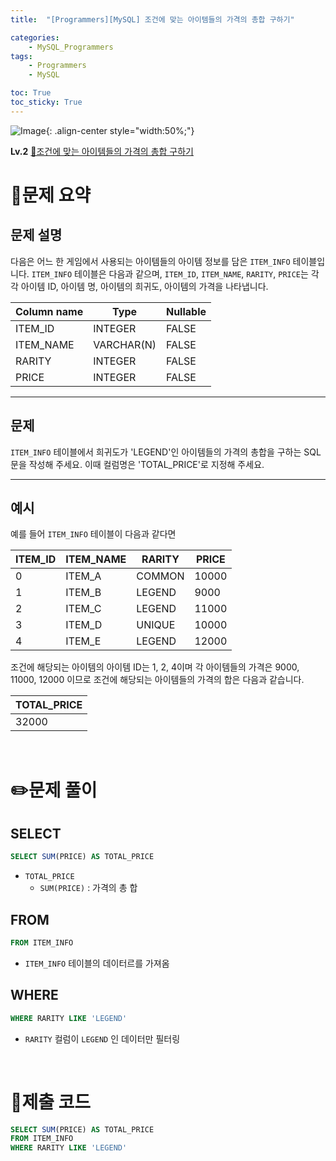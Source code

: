 ```yaml
---
title:  "[Programmers][MySQL] 조건에 맞는 아이템들의 가격의 총합 구하기"

categories: 
    - MySQL_Programmers
tags: 
    - Programmers
    - MySQL

toc: True
toc_sticky: True
---
```

![Image](https://github.com/user-attachments/assets/61171657-416b-4bc4-a74a-f29ecd4b43b5){: .align-center style="width:50%;"}

**Lv.2**
[🔗조건에 맞는 아이템들의 가격의 총합 구하기](https://school.programmers.co.kr/learn/courses/30/lessons/273709)

# 📝문제 요약
## 문제 설명

다음은 어느 한 게임에서 사용되는 아이템들의 아이템 정보를 담은 `ITEM_INFO` 테이블입니다. `ITEM_INFO` 테이블은 다음과 같으며, `ITEM_ID`, `ITEM_NAME`, `RARITY`, `PRICE`는 각각 아이템 ID, 아이템 명, 아이템의 희귀도, 아이템의 가격을 나타냅니다.

| Column name | Type | Nullable |
| --- | --- | --- |
| ITEM_ID | INTEGER | FALSE |
| ITEM_NAME | VARCHAR(N) | FALSE |
| RARITY | INTEGER | FALSE |
| PRICE | INTEGER | FALSE |

---

## 문제

`ITEM_INFO` 테이블에서 희귀도가 'LEGEND'인 아이템들의 가격의 총합을 구하는 SQL문을 작성해 주세요. 이때 컬럼명은 'TOTAL_PRICE'로 지정해 주세요.

---

## 예시

예를 들어 `ITEM_INFO` 테이블이 다음과 같다면

| ITEM_ID | ITEM_NAME | RARITY | PRICE |
| --- | --- | --- | --- |
| 0 | ITEM_A | COMMON | 10000 |
| 1 | ITEM_B | LEGEND | 9000 |
| 2 | ITEM_C | LEGEND | 11000 |
| 3 | ITEM_D | UNIQUE | 10000 |
| 4 | ITEM_E | LEGEND | 12000 |

조건에 해당되는 아이템의 아이템 ID는 1, 2, 4이며 각 아이템들의 가격은 9000, 11000, 12000 이므로 조건에 해당되는 아이템들의 가격의 합은 다음과 같습니다.

| TOTAL_PRICE |
| --- |
| 32000 |


<br>

# ✏️문제 풀이

## SELECT

```sql
SELECT SUM(PRICE) AS TOTAL_PRICE
```

- `TOTAL_PRICE`
    - `SUM(PRICE)` : 가격의 총 합

## FROM

```sql
FROM ITEM_INFO
```

- `ITEM_INFO` 테이블의 데이터르를 가져옴

## WHERE

```sql
WHERE RARITY LIKE 'LEGEND'
```

- `RARITY` 컬럼이 `LEGEND` 인 데이터만 필터링

<br>

# 💯제출 코드

```sql
SELECT SUM(PRICE) AS TOTAL_PRICE
FROM ITEM_INFO
WHERE RARITY LIKE 'LEGEND'
```